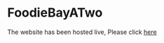 # FoodieBayATwo 

The website has been hosted live, Please click <a href="foodiebay.netlify.app"> here</a> 

